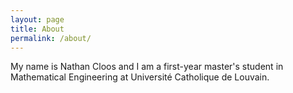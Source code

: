 ```yaml
---
layout: page
title: About
permalink: /about/
---
```


My name is Nathan Cloos and I am a first-year master's student in Mathematical Engineering at Université Catholique de Louvain.